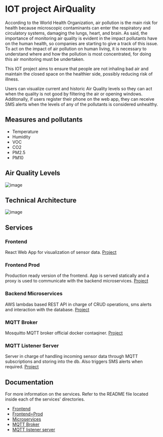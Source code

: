 # IOT project AirQuality
According to the World Health Organization, air pollution is the main risk for health because microscopic contaminants can enter the respiratory and circulatory systems, damaging the lungs, heart, and brain.  As said, the importance of monitoring air quality is evident in the impact pollutants have on the human health, so companies are starting to give a track of this issue.
To act on the impact of air pollution on human living, it is necessary to understand where and how the pollution is most concentrated, for doing this air monitoring must be undertaken. 

This IOT project aims to ensure that people are not inhaling bad air and maintain the closed space on the healthier side, possibly reducing risk of illness.

Users can visualize current and historic Air Quality levels so they can act when the quality is not good by filtering the air or opening windows. Additonally, if users register their phone on the web app, they can receive SMS alerts when the levels of any of the pollutants is considered unhealthy. 
## Measures and pollutants
- Temperature
- Humidity
- VOC
- CO2
- PM2.5
- PM10

## Air Quality Levels
![image](https://user-images.githubusercontent.com/43227523/167077565-7edbe21f-c624-4d22-aed3-3d7eefc89d52.png)


## Technical Architecture
![image](https://user-images.githubusercontent.com/43227523/167076636-396cbbdf-5d97-4355-857e-cc6601f75020.png)

## Services

### Frontend
React Web App for visualization of sensor data.
[Project](front/air-quality-front)

### Frontend Prod
Production ready version of the frontend. App is served statically and a proxy is used to communicate with the backend microservices.
[Project](front/air-quality-front-prod)

### Backend Microservices
AWS lambdas based REST API in charge of CRUD operations, sms alerts and interaction with the database.
[Project](microservices)

### MQTT Broker
Mosquitto MQTT broker official docker contaqiner.
[Project](MQTT_Broker)

### MQTT Listener Server
Server in charge of handling incoming sensor data through MQTT subscriptions and storing into the db. Also triggers SMS alerts when required.
[Project](MQTT_listener_server)

## Documentation
For more information on the services. Refer to the README file located inside each of the services' directories.
- [Frontend](front/air-quality-front/README.md)
- [Frontend=Prod](front/air-quality-front-prod/README.md)
- [Microservices](microservices/README.md)
- [MQTT Broker](MQTT_Broker/README.md)
- [MQTT listener server](MQTT_listener_server/README.md)
